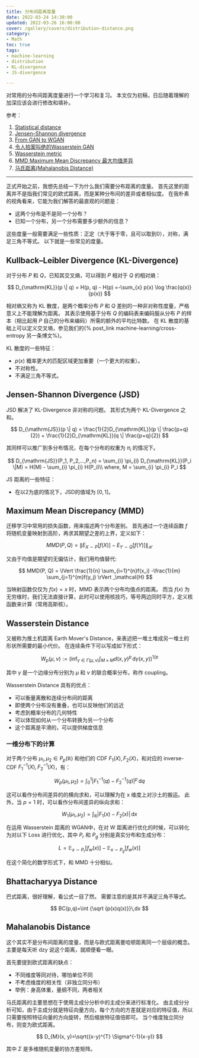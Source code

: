 ```yaml
---
title: 分布间距离度量
date: 2022-03-24 14:30:00
updated: 2022-03-26 16:00:00
cover: /gallery/covers/distribution-distance.png
category: 
- Math
toc: true
tags: 
- machine-learning
- distribution
- KL-divergence
- JS-divergence

---
```

<!-- omit in toc -->

对常用的分布间距离度量进行一个学习和复习。
本文仅为初稿，日后随着理解的加深应该会进行修改和填补。

<!-- more -->

参考：
1. [Statistical distance](https://en.wikipedia.org/wiki/Statistical_distance)
2. [Jensen–Shannon divergence](https://en.wikipedia.org/wiki/Jensen–Shannon_divergence)
3. [From GAN to WGAN](https://lilianweng.github.io/posts/2017-08-20-gan/)
4. [令人拍案叫绝的Wasserstein GAN](https://zhuanlan.zhihu.com/p/25071913)
5. [Wasserstein metric](https://en.wikipedia.org/wiki/Wasserstein_metric)
6. [MMD Maximum Mean Discrepancy 最大均值差异](https://zhuanlan.zhihu.com/p/163839117)
7. [马氏距离(Mahalanobis Distance)](https://zhuanlan.zhihu.com/p/46626607)

---------

正式开始之前，我想先总结一下为什么我们需要分布距离的度量。
首先这里的距离并不是指我们常见的欧式距离，而是某种分布间的差异或者相似度。
在我朴素的视角看来，它能为我们解答的最直观的问题是：
- 这两个分布是不是同一个分布？
- 已知一个分布，另一个分布需要多少额外的信息？

这些度量一般需要满足一些性质：正定（大于等于零，且可以取到0），对称，满足三角不等式。
以下就是一些常见的度量。

## Kullback–Leibler Divergence (KL-Divergence)

对于分布 $P$ 和 $Q$，已知其交叉熵，可以得到 $P$ 相对于 $Q$ 的相对熵：

$$
D_{\mathrm{KL}}(p \| q) = H(p, q) - H(p) =-\sum_{x} p(x) \log \frac{q(x)}{p(x)}
$$

相对熵又称为 KL 散度，是两个概率分布 $P$ 和 $Q$ 差别的一种非对称性度量，严格意义上不能理解为距离。
其表示使用基于分布 $Q$ 的编码表来编码服从分布 $P$ 的样本（相比起用 $P$ 自己的分布来编码）所需的额外的平均比特数。
在 KL 散度的基础上可以定义交叉墒，参见我们的{% post_link machine-learning/cross-entropy 另一条博文%}。

KL 散度的一些特征：
- $p(x)$ 概率更大的匹配区域更加重要（一个更大的权重）。
- 不对称性。
- 不满足三角不等式。

## Jensen-Shannon Divergence (JSD)

JSD 解决了 KL-Divergence 非对称的问题。
其形式为两个 KL-Divergence 之和。

$$
D_{\mathrm{JS}}(p \| q) = \frac{1}{2}D_{\mathrm{KL}}(p \| \frac{p+q}{2}) + \frac{1}{2}D_{\mathrm{KL}}(q \| \frac{p+q}{2})
$$

其同样可以推广到多分布情况，在每个分布的权重为 $\pi_{i}$ 的情况下。

$$
D_{\mathrm{JS}}(P_1, P_2,...,P_n) = \sum_{i} \pi_{i} D_{\mathrm{KL}}(P_i \|M) = H(M) - \sum_{i} \pi_{i} H(P_i)\\
where, M = \sum_{i} \pi_{i} P_i
$$


JS 距离的一些特征：
- 在以2为底的情况下，JSD的值域为 $[0, 1]$。

## Maximum Mean Discrepancy (MMD)

迁移学习中常用的损失函数，用来描述两个分布差别。
首先通过一个连续函数 $f$ 将随机变量映射到高阶，再求其期望之差的上界，定义如下：

$$
MMD(P, Q) = \lVert E_{X \sim P}[ f(X) ] - E_{Y \sim Q}[ f(Y) ]\rVert _\mathcal{H}
$$

又由于均值是期望的无偏估计，我们用均值替代:

$$
MMD(P, Q) = \lVert \frac{1}{n} \sum_{i=1}^{n}f(x_i) -\frac{1}{m} \sum_{j=1}^{m}f(y_j) \rVert _\mathcal{H}
$$

当映射函数仅仅为 $f(x)=x$ 时，MMD 表示两个分布均值点的距离。
而当 $f(x)$ 为无穷维时，我们无法直接计算，此时可以使用核技巧，等号两边同时平方，定义核函数来计算（常用高斯核）。

## Wasserstein Distance

又被称为推土机距离 Earth Mover's Distance，来表述把一堆土堆成另一堆土的形状所需要的最小代价。
在连续条件下可以写成如下形式：

$$
W_{p}(\mu ,\nu):=\left(\inf _{\gamma \in \Gamma (\mu ,\nu )}\int _{M\times M}d(x,y)^{p}\,\mathrm {d} \gamma (x,y)\right)^{1/p}
$$

其中 $\gamma$ 是一个边缘分布分别为 $\mu$ 和 $\nu$ 的联合概率分布，称作 coupling。

Wasserstein Distance 具有的优点：
- 可以衡量离散和连续分布间的距离
- 即使两个分布没有重叠，也可以反映他们的远近
- 考虑到概率分布的几何特性
- 可以体现如何从一个分布转换为另一个分布
- 这个距离是平滑的，可以提供梯度信息

### 一维分布下的计算

对于两个分布 $\mu _{1},\mu _{2}\in P_{p}(\mathbb {R} )$ 和他们的 CDF $F_1(X), F_2(X)$，和对应的 inverse-CDF $F_1^{-1}(X), F_2^{-1}(X)$，有：

$$
W_{p}(\mu _{1},\mu _{2})=\int _{0}^{1}\left|F_{1}^{-1}(q)-F_{2}^{-1}(q)\right|^{p}\,\mathrm {d} q
$$

这可以看作分布间差异的的横向求和，可以理解为在 x 维度上对沙土的搬运。
此外，当 $p=1$ 时，可以看作分布间差异的纵向求和：

$$
W_{1}(\mu _{1},\mu _{2})=\int _{\mathbb {R} }\left|F_{1}(x)-F_{2}(x)\right|\,\mathrm {d} x
$$

在运用 Wasserstein 距离的 WGAN中，在对 W 距离进行优化的时候，可以转化为对以下 Loss 进行优化，其中 $P_r$ 和 $P_g$ 分别是真实分布和生成分布：

$$
L = \mathbb{E}_{x \sim P_r} [f_w(x)] - \mathbb{E}_{x \sim P_g} [f_w(x)]
$$

在这个简化的数学形式下，和 MMD 十分相似。

## Bhattacharyya Distance

巴式距离，很好理解，看公式一目了然。
需要注意的是其并不满足三角不等式。

$$
BC(p,q)=\int {\sqrt {p(x)q(x)}}\,dx
$$

## Mahalanobis Distance

这个其实不是分布间距离的度量，而是与欧式距离曼哈顿距离同一个层级的概念。
主要是每天听 dzy 说这个距离，就顺便看一眼。

首先要提到欧式距离的缺点：
- 不同维度等同对待，哪怕单位不同
- 不考虑维度的相关性（非独立同分布）
- 举例：身高体重，量纲不同，两者相关

马氏距离的主要思想在于使用主成分分析中的主成分来进行标准化。
由主成分分析可知，由于主成分就是特征向量方向，每个方向的方差就是对应的特征值，所以只需要按照特征向量的方向旋转，然后缩放特征值倍即可。
当个维度独立同分布，则变为欧式距离。

$$
D_{M}(x, y)=\sqrt{(x-y)^{T} \Sigma^{-1}(x-y)}
$$

其中 $\Sigma$ 是多维随机变量的协方差矩阵。